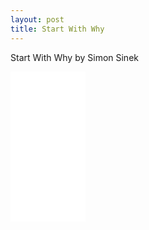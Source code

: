 ```yaml
---
layout: post
title: Start With Why
---
```


Start With Why by Simon Sinek

<iframe style="width:120px;height:240px;" marginwidth="0" marginheight="0" scrolling="no" frameborder="0" src="//ws-na.amazon-adsystem.com/widgets/q?ServiceVersion=20070822&OneJS=1&Operation=GetAdHtml&MarketPlace=US&source=ac&ref=tf_til&ad_type=product_link&tracking_id=bookkery0e-20&marketplace=amazon&region=US&placement=1591846447&asins=1591846447&linkId=d94c527d8920de27d59bea6b76b83840&show_border=false&link_opens_in_new_window=false&price_color=333333&title_color=0066C0&bg_color=FFFFFF">
    </iframe>
